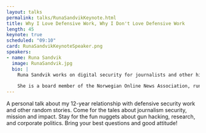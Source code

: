 ```yaml
---
layout: talks
permalink: talks/RunaSandvikKeynote.html
title: Why I Love Defensive Work, Why I Don't Love Defensive Work
length: 45
keynote: true
scheduled: "09:10"
card: RunaSandvikKeynoteSpeaker.png
speakers:
- name: Runa Sandvik
  image: RunaSandvik.jpg
  bio: |
    Runa Sandvik works on digital security for journalists and other high-risk people. Her work builds upon experience from her time at The New York Times, Freedom of the Press Foundation, and The Tor Project. 
    
    She is a board member of the Norwegian Online News Association, runs [@journalistandspy](https://www.instagram.com/journalistandspy/) on Instagram, and tweets as [@runasand](https://twitter.com/runasand).
---
```

A personal talk about my 12-year relationship with defensive security work and other random stories. Come for the tales about journalism security, mission and impact. Stay for the fun nuggets about gun hacking, research, and corporate politics. Bring your best questions and good attitude!
